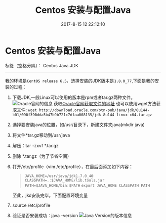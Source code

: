 ﻿---
title: Centos 安装与配置Java
date: 2017-8-15 12 22:12:10
tags: [Centos、 Java、 JDK]
---
# Centos 安装与配置Java

标签（空格分隔）： Centos Java JDK

---
我的环境是`CentOS release 6.5`，选择安装的JDK版本是`1.8.0_77`,下面是我的安装的过程：

 1. 下载JDK,一般Linux可以使用的版本是rpm或者tar.gz两种文件。
    ![Oracle官网的信息](https://thumbnail0.baidupcs.com/thumbnail/de4e6b59bc4f306cd8070fd50ee58732?fid=286293584-250528-227731002301805&time=1502787600&rt=sh&sign=FDTAER-DCb740ccc5511e5e8fedcff06b081203-pOV1rnEYsHe8RYYKm2jj3srlVts%3D&expires=8h&chkv=0&chkbd=0&chkpc=&dp-logid=5258302600596834627&dp-callid=0&size=c710_u400&quality=100&vuk=-&ft=video)
    获取[Oracle官网获取文件的地址](http://www.oracle.com/technetwork/java/javase/downloads/jdk8-downloads-2133151.html)
    也可以使用wget方法获取文件: `wget http://download.oracle.com/otn-pub/java/jdk/8u144-b01/090f390dda5b47b9b721c7dfaa008135/jdk-8u144-linux-x64.tar.gz`
 
 2. 选择要安装java的位置，如/usr/目录下，新建文件夹java(mkdir java)
 
 3. 将文件*tar.gz移动到/usr/java
 
 4. 解压：tar -zxvf *.tar.gz
 
 5. 删除 *.tar.gz（为了节省空间）
 
 6. 打开/etc/profile（vim /etc/profile），在最后面添加如下内容：

    > `JAVA_HOME=/usr/java/jdk1.7.0_40`
    > `CLASSPATH=.:$JAVA_HOME/lib.tools.jar`
    > `PATH=$JAVA_HOME/bin:$PATH`
    > `export JAVA_HOME CLASSPATH PATH`

    至此，jkd安装完毕，下面配置环境变量

 7. source /etc/profile

 8. 验证是否安装成功：java -version
    ![Java Version的版本信息](https://thumbnail0.baidupcs.com/thumbnail/bfe0b4d88511c19caadd84b489454c8b?fid=286293584-250528-1056413199211259&time=1502787600&rt=sh&sign=FDTAER-DCb740ccc5511e5e8fedcff06b081203-TRzrMYra0wy3ENpKJfF0n0WB%2Fy4%3D&expires=8h&chkv=0&chkbd=0&chkpc=&dp-logid=5258319068848520264&dp-callid=0&size=c710_u400&quality=100&vuk=-&ft=video)




